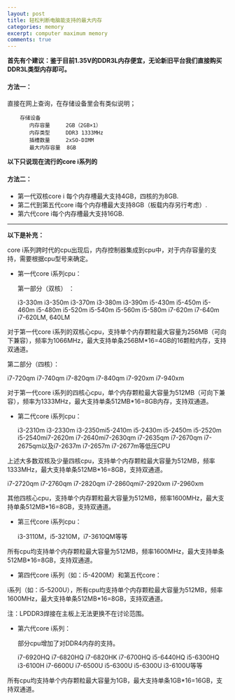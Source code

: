 ```yaml
---
layout: post
title: 轻松判断电脑能支持的最大内存
categories: memory
excerpt: computer maximum memory
comments: true
---
```


**首先有个建议：鉴于目前1.35V的DDR3L内存便宜，无论新旧平台我们直接购买DDR3L类型内存即可。**

#### 方法一：

直接在网上查询，在存储设备里会有类似说明；


        存储设备
           内存容量     2GB（2GB×1）
           内存类型     DDR3 1333MHz
           插槽数量     2xSO-DIMM
           最大内存容量  8GB 

**以下只说现在流行的core i系列的**

#### 方法二：

- 第一代双核core i 每个内存槽最大支持4GB，四核的为8GB.
- 第二代到第五代core i每个内存槽最大支持8GB（板载内存另行考虑）.
- 第六代core i每个内存槽最大支持16GB.

---

**以下是补充：**

core i系列跨时代的cpu出现后，内存控制器集成到cpu中，对于内存容量的支持，需要根据cpu型号来确定。

- 第一代core i系列cpu：

   第一部分（双核） ：

   i3-330m i3-350m i3-370m i3-380m i3-390m i5-430m i5-450m i5-460m i5-480m i5-520m i5-540m i5-560m i5-580m i7-620m i7-640m   i7-620LM, 640LM

对于第一代core i系列的双核心cpu，支持单个内存颗粒最大容量为256MB（可向下兼容），频率为1066MHz，最大支持单条256BM*16=4GB的16颗粒内存，支持双通道。

   第二部分（四核）：

   i7-720qm i7-740qm i7-820qm i7-840qm i7-920xm i7-940xm

对于第一代core i系列的四核心cpu，单个内存颗粒最大容量为512MB（可向下兼容），频率为1333MHz，最大支持单条512MB*16=8GB内存，支持双通道。

- 第二代core i系列cpu：

   i3-2310m i3-2330m i3-2350mi5-2410m i5-2430m i5-2450m i5-2520m i5-2540mi7-2620m i7-2640mi7-2630qm i7-2635qm i7-2670qm i7-2675qm以及i7-2637m i7-2657m i7-2677m等低压CPU
 
上述大多数双核及少量四核cpu，支持单个内存颗粒最大容量为512MB，频率1333MHz，最大支持单条512MB*16=8GB，支持双通道。

   i7-2720qm i7-2760qm i7-2820qm i7-2860qmi7-2920xm i7-2960xm

其他四核心cpu，支持单个内存颗粒最大容量为512MB，频率1600MHz，最大支持单条512MB*16=8GB，支持双通道。

- 第三代core i系列cpu：

   i3-3110M，i5-3210M，i7-3610QM等等

所有cpu均支持单个内存颗粒最大容量为512MB，频率1600MHz，最大支持单条512MB*16=8GB，支持双通道。

- 第四代core i系列（如：i5-4200M）和第五代core：

i系列（如：i5-5200U），所有cpu均支持单个内存颗粒最大容量为512MB，频率1600MHz，最大支持单条512MB*16=8GB，支持双通道。

注：LPDDR3焊接在主板上无法更换不在讨论范围。

- 第六代core i系列：

   部分cpu增加了对DDR4内存的支持。

   i7-6920HQ i7-6820HQ i7-6820HK i7-6700HQ i5-6440HQ i5-6300HQ i3-6100H i7-6600U i7-6500U i5-6300U i5-6300U i3-6100U等等
   
所有cpu均支持单个内存颗粒最大容量为1GB，最大支持单条1GB*16=16GB，支持双通道。
